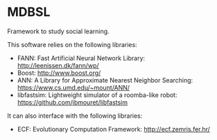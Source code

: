 # MDBSL
Framework to study social learning.

This software relies on the following libraries:
* FANN: Fast Artificial Neural Network Library: http://leenissen.dk/fann/wp/
* Boost: http://www.boost.org/
* ANN: A Library for Approximate Nearest Neighbor Searching: https://www.cs.umd.edu/~mount/ANN/
* libfastsim: Lightweight simulator of a roomba-like robot: https://github.com/jbmouret/libfastsim

It can also interface with the following libraries:
* ECF: Evolutionary Computation Framework: http://ecf.zemris.fer.hr/
